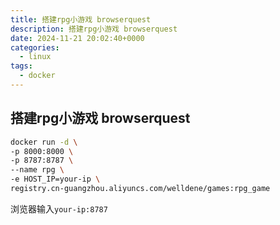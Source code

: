 ```yaml
---
title: 搭建rpg小游戏 browserquest
description: 搭建rpg小游戏 browserquest
date: 2024-11-21 20:02:40+0000
categories:
  - linux
tags:
  - docker
---
```


## 搭建rpg小游戏 browserquest

```bash
docker run -d \
-p 8000:8000 \
-p 8787:8787 \
--name rpg \
-e HOST_IP=your-ip \
registry.cn-guangzhou.aliyuncs.com/welldene/games:rpg_game
```

浏览器输入`your-ip:8787`


